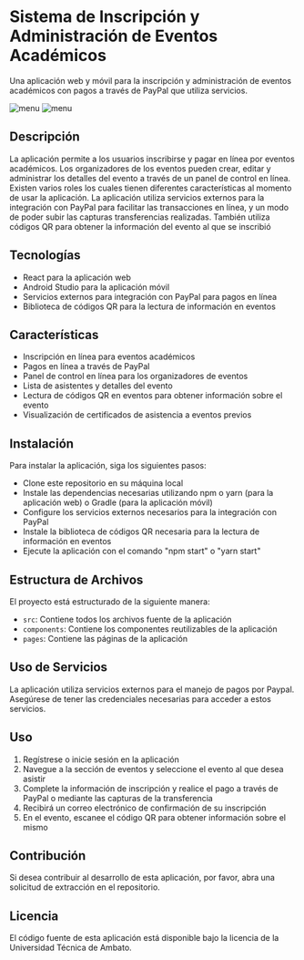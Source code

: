 # Sistema de Inscripción y Administración de Eventos Académicos

Una aplicación web y móvil para la inscripción y administración de eventos académicos con pagos a través de PayPal que utiliza servicios.

![menu](menu.jpeg)
![menu](movil.jpeg)

## Descripción

La aplicación permite a los usuarios inscribirse y pagar en línea por eventos académicos. Los organizadores de los eventos pueden crear, editar y administrar los detalles del evento a través de un panel de control en línea. Existen varios roles los cuales tienen diferentes características al momento de usar la aplicación. La aplicación utiliza servicios externos para la integración con PayPal para facilitar las transacciones en línea, y un modo de poder subir las capturas transferencias realizadas. También utiliza códigos QR para obtener la información del evento al que se inscribió

## Tecnologías

- React para la aplicación web
- Android Studio para la aplicación móvil
- Servicios externos para integración con PayPal para pagos en línea
- Biblioteca de códigos QR para la lectura de información en eventos

## Características

- Inscripción en línea para eventos académicos
- Pagos en línea a través de PayPal
- Panel de control en línea para los organizadores de eventos
- Lista de asistentes y detalles del evento
- Lectura de códigos QR en eventos para obtener información sobre el evento
- Visualización de certificados de asistencia a eventos previos

## Instalación

Para instalar la aplicación, siga los siguientes pasos:

- Clone este repositorio en su máquina local
- Instale las dependencias necesarias utilizando npm o yarn (para la aplicación web) o Gradle (para la aplicación móvil)
- Configure los servicios externos necesarios para la integración con PayPal
- Instale la biblioteca de códigos QR necesaria para la lectura de información en eventos
- Ejecute la aplicación con el comando "npm start" o "yarn start"

## Estructura de Archivos
El proyecto está estructurado de la siguiente manera:
- `src`: Contiene todos los archivos fuente de la aplicación
- `components`: Contiene los componentes reutilizables de la aplicación
- `pages`: Contiene las páginas de la aplicación

## Uso de Servicios
La aplicación utiliza servicios externos para el manejo de pagos por Paypal. Asegúrese de tener las credenciales necesarias para acceder a estos servicios.

## Uso

1. Regístrese o inicie sesión en la aplicación
2. Navegue a la sección de eventos y seleccione el evento al que desea asistir
3. Complete la información de inscripción y realice el pago a través de PayPal o mediante las capturas de la transferencia
4. Recibirá un correo electrónico de confirmación de su inscripción
5. En el evento, escanee el código QR para obtener información sobre el mismo

## Contribución

Si desea contribuir al desarrollo de esta aplicación, por favor, abra una solicitud de extracción en el repositorio.

## Licencia

El código fuente de esta aplicación está disponible bajo la licencia de la Universidad Técnica de Ambato.
